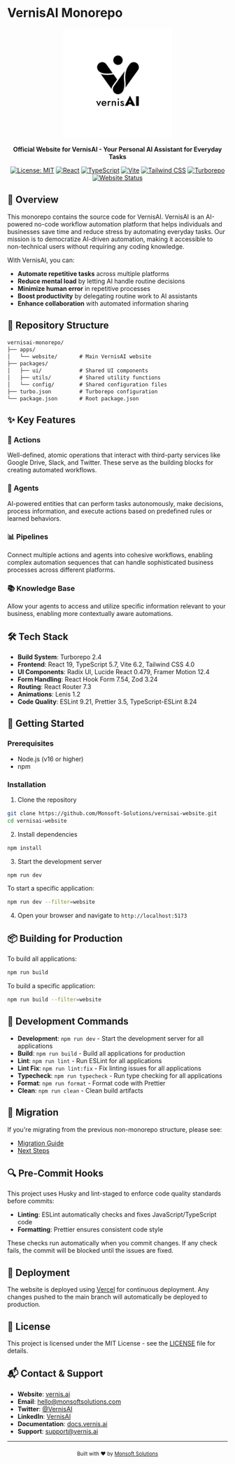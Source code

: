 # VernisAI Monorepo

<div align="center">
  <img src="apps/website/public/vernis-ai-logo.svg" alt="VernisAI Logo" width="250" />
  <p><strong>Official Website for VernisAI - Your Personal AI Assistant for Everyday Tasks</strong></p>
  
  [![License: MIT](https://img.shields.io/badge/License-MIT-yellow.svg)](https://opensource.org/licenses/MIT)
  [![React](https://img.shields.io/badge/React-19.0-blue.svg)](https://reactjs.org/)
  [![TypeScript](https://img.shields.io/badge/TypeScript-5.7-blue.svg)](https://www.typescriptlang.org/)
  [![Vite](https://img.shields.io/badge/Vite-6.2-purple.svg)](https://vitejs.dev/)
  [![Tailwind CSS](https://img.shields.io/badge/Tailwind-4.0-38B2AC.svg)](https://tailwindcss.com/)
  [![Turborepo](https://img.shields.io/badge/Turborepo-2.4-green.svg)](https://turbo.build/)
  [![Website Status](https://img.shields.io/website?url=https%3A%2F%2Fvernis.ai)](https://vernis.ai)
</div>

## 🚀 Overview

This monorepo contains the source code for VernisAI. VernisAI is an AI-powered no-code workflow automation platform that helps individuals and businesses save time and reduce stress by automating everyday tasks. Our mission is to democratize AI-driven automation, making it accessible to non-technical users without requiring any coding knowledge.

With VernisAI, you can:

- **Automate repetitive tasks** across multiple platforms
- **Reduce mental load** by letting AI handle routine decisions
- **Minimize human error** in repetitive processes
- **Boost productivity** by delegating routine work to AI assistants
- **Enhance collaboration** with automated information sharing

## 📂 Repository Structure

```
vernisai-monorepo/
├── apps/
│   └── website/       # Main VernisAI website
├── packages/
│   ├── ui/            # Shared UI components
│   ├── utils/         # Shared utility functions
│   └── config/        # Shared configuration files
├── turbo.json         # Turborepo configuration
└── package.json       # Root package.json
```

## ✨ Key Features

### 🔄 Actions

Well-defined, atomic operations that interact with third-party services like Google Drive, Slack, and Twitter. These serve as the building blocks for creating automated workflows.

### 🤖 Agents

AI-powered entities that can perform tasks autonomously, make decisions, process information, and execute actions based on predefined rules or learned behaviors.

### 📊 Pipelines

Connect multiple actions and agents into cohesive workflows, enabling complex automation sequences that can handle sophisticated business processes across different platforms.

### 📚 Knowledge Base

Allow your agents to access and utilize specific information relevant to your business, enabling more contextually aware automations.

## 🛠️ Tech Stack

- **Build System**: Turborepo 2.4
- **Frontend**: React 19, TypeScript 5.7, Vite 6.2, Tailwind CSS 4.0
- **UI Components**: Radix UI, Lucide React 0.479, Framer Motion 12.4
- **Form Handling**: React Hook Form 7.54, Zod 3.24
- **Routing**: React Router 7.3
- **Animations**: Lenis 1.2
- **Code Quality**: ESLint 9.21, Prettier 3.5, TypeScript-ESLint 8.24

## 🚀 Getting Started

### Prerequisites

- Node.js (v16 or higher)
- npm

### Installation

1. Clone the repository

```bash
git clone https://github.com/Monsoft-Solutions/vernisai-website.git
cd vernisai-website
```

2. Install dependencies

```bash
npm install
```

3. Start the development server

```bash
npm run dev
```

To start a specific application:

```bash
npm run dev --filter=website
```

4. Open your browser and navigate to `http://localhost:5173`

## 📦 Building for Production

To build all applications:

```bash
npm run build
```

To build a specific application:

```bash
npm run build --filter=website
```

## 🧪 Development Commands

- **Development**: `npm run dev` - Start the development server for all applications
- **Build**: `npm run build` - Build all applications for production
- **Lint**: `npm run lint` - Run ESLint for all applications
- **Lint Fix**: `npm run lint:fix` - Fix linting issues for all applications
- **Typecheck**: `npm run typecheck` - Run type checking for all applications
- **Format**: `npm run format` - Format code with Prettier
- **Clean**: `npm run clean` - Clean build artifacts

## 🚀 Migration

If you're migrating from the previous non-monorepo structure, please see:

- [Migration Guide](./MIGRATION-GUIDE.md)
- [Next Steps](./NEXT-STEPS.md)

## 🔍 Pre-Commit Hooks

This project uses Husky and lint-staged to enforce code quality standards before commits:

- **Linting**: ESLint automatically checks and fixes JavaScript/TypeScript code
- **Formatting**: Prettier ensures consistent code style

These checks run automatically when you commit changes. If any check fails, the commit will be blocked until the issues are fixed.

## 🚀 Deployment

The website is deployed using [Vercel](https://vercel.com) for continuous deployment. Any changes pushed to the main branch will automatically be deployed to production.

## 📄 License

This project is licensed under the MIT License - see the [LICENSE](LICENSE) file for details.

## 📬 Contact & Support

- **Website**: [vernis.ai](https://vernis.ai)
- **Email**: hello@monsoftsolutions.com
- **Twitter**: [@VernisAI](https://twitter.com/VernisAI)
- **LinkedIn**: [VernisAI](https://linkedin.com/company/vernisai)
- **Documentation**: [docs.vernis.ai](https://docs.vernis.ai)
- **Support**: [support@vernis.ai](mailto:support@vernis.ai)

---

<div align="center">
  <sub>Built with ❤️ by <a href="https://monsoftsolutions.com">Monsoft Solutions</a></sub>
</div>
